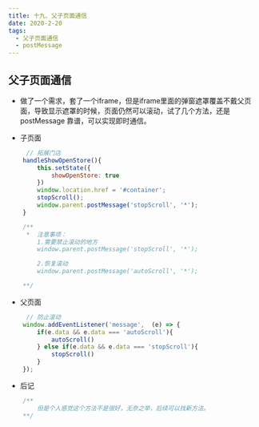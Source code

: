 ```yaml
---
title: 十九、父子页面通信
date: 2020-2-20
tags:
  - 父子页面通信
  - postMessage
---
```


 ## 父子页面通信

 <!-- more -->


- 做了一个需求，套了一个iframe，但是iframe里面的弹窗遮罩覆盖不戴父页面，导致显示遮罩的时候，页面仍然可以滚动，试了几个方法，还是 postMessage 靠谱，可以实现即时通信。


- 子页面
```javascript
     // 拓展门店
    handleShowOpenStore(){
        this.setState({
            showOpenStore: true
        })
        window.location.href = '#container';
        stopScroll();
        window.parent.postMessage('stopScroll', '*');
    }

    /**
     *  注意事项：
        1.需要禁止滚动的地方
        window.parent.postMessage('stopScroll', '*');

        2.恢复滚动
        window.parent.postMessage('autoScroll', '*');

    **/ 
```

- 父页面
```javascript
     // 防止滚动
    window.addEventListener('message',  (e) => {
        if(e.data && e.data === 'autoScroll'){
            autoScroll()
        } else if(e.data && e.data === 'stopScroll'){
            stopScroll()
        }
    });
```
- 后记
```javascript
    /**
        但是个人感觉这个方法不是很好，无奈之举，后续可以找新方法。
    **/ 
```

